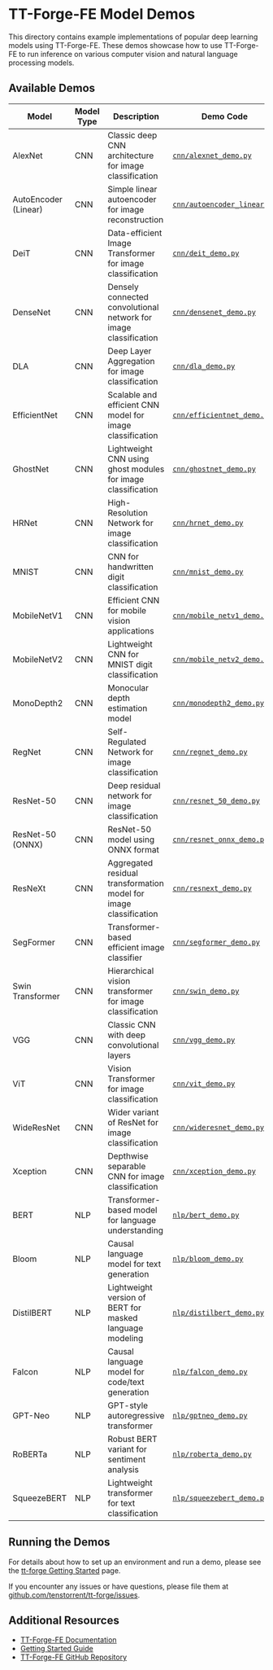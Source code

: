 # TT-Forge-FE Model Demos

This directory contains example implementations of popular deep learning models using TT-Forge-FE. These demos showcase how to use TT-Forge-FE to run inference on various computer vision and natural language processing models.

## Available Demos

| Model                    | Model Type | Description                                                             | Demo Code                                              |
|--------------------------|------------|-------------------------------------------------------------------------|--------------------------------------------------------|
| AlexNet                  | CNN        | Classic deep CNN architecture for image classification                  | [`cnn/alexnet_demo.py`](cnn/alexnet_demo.py)           |
| AutoEncoder (Linear)     | CNN        | Simple linear autoencoder for image reconstruction                      | [`cnn/autoencoder_linear.py`](cnn/autoencoder_linear.py) |
| DeiT                     | CNN        | Data-efficient Image Transformer for image classification               | [`cnn/deit_demo.py`](cnn/deit_demo.py)                 |
| DenseNet                 | CNN        | Densely connected convolutional network for image classification        | [`cnn/densenet_demo.py`](cnn/densenet_demo.py)         |
| DLA                      | CNN        | Deep Layer Aggregation for image classification                         | [`cnn/dla_demo.py`](cnn/dla_demo.py)                   |
| EfficientNet             | CNN        | Scalable and efficient CNN model for image classification               | [`cnn/efficientnet_demo.py`](cnn/efficientnet_demo.py) |
| GhostNet                 | CNN        | Lightweight CNN using ghost modules for image classification            | [`cnn/ghostnet_demo.py`](cnn/ghostnet_demo.py)         |
| HRNet                    | CNN        | High-Resolution Network for image classification                        | [`cnn/hrnet_demo.py`](cnn/hrnet_demo.py)               |
| MNIST                    | CNN        | CNN for handwritten digit classification                                | [`cnn/mnist_demo.py`](cnn/mnist_demo.py)               |
| MobileNetV1              | CNN        | Efficient CNN for mobile vision applications                            | [`cnn/mobile_netv1_demo.py`](cnn/mobile_netv1_demo.py) |
| MobileNetV2              | CNN        | Lightweight CNN for MNIST digit classification                          | [`cnn/mobile_netv2_demo.py`](cnn/mobile_netv2_demo.py) |
| MonoDepth2               | CNN        | Monocular depth estimation model                                        | [`cnn/monodepth2_demo.py`](cnn/monodepth2_demo.py)     |
| RegNet                   | CNN        | Self-Regulated Network for image classification                         | [`cnn/regnet_demo.py`](cnn/regnet_demo.py)             |
| ResNet-50                | CNN        | Deep residual network for image classification                          | [`cnn/resnet_50_demo.py`](cnn/resnet_50_demo.py)       |
| ResNet-50 (ONNX)         | CNN        | ResNet-50 model using ONNX format                                       | [`cnn/resnet_onnx_demo.py`](cnn/resnet_onnx_demo.py)   |
| ResNeXt                  | CNN        | Aggregated residual transformation model for image classification       | [`cnn/resnext_demo.py`](cnn/resnext_demo.py)           |
| SegFormer                | CNN        | Transformer-based efficient image classifier                            | [`cnn/segformer_demo.py`](cnn/segformer_demo.py)       |
| Swin Transformer         | CNN        | Hierarchical vision transformer for image classification                | [`cnn/swin_demo.py`](cnn/swin_demo.py)                 |
| VGG                      | CNN        | Classic CNN with deep convolutional layers                              | [`cnn/vgg_demo.py`](cnn/vgg_demo.py)                   |
| ViT                      | CNN        | Vision Transformer for image classification                             | [`cnn/vit_demo.py`](cnn/vit_demo.py)                   |
| WideResNet               | CNN        | Wider variant of ResNet for image classification                        | [`cnn/wideresnet_demo.py`](cnn/wideresnet_demo.py)     |
| Xception                 | CNN        | Depthwise separable CNN for image classification                        | [`cnn/xception_demo.py`](cnn/xception_demo.py)         |
| BERT                     | NLP        | Transformer-based model for language understanding                      | [`nlp/bert_demo.py`](nlp/bert_demo.py)                 |
| Bloom                    | NLP        | Causal language model for text generation                               | [`nlp/bloom_demo.py`](nlp/bloom_demo.py)               |
| DistilBERT               | NLP        | Lightweight version of BERT for masked language modeling                | [`nlp/distilbert_demo.py`](nlp/distilbert_demo.py)     |
| Falcon                   | NLP        | Causal language model for code/text generation                          | [`nlp/falcon_demo.py`](nlp/falcon_demo.py)             |
| GPT-Neo                  | NLP        | GPT-style autoregressive transformer                                    | [`nlp/gptneo_demo.py`](nlp/gptneo_demo.py)             |
| RoBERTa                  | NLP        | Robust BERT variant for sentiment analysis                              | [`nlp/roberta_demo.py`](nlp/roberta_demo.py)           |
| SqueezeBERT              | NLP        | Lightweight transformer for text classification                         | [`nlp/squeezebert_demo.py`](nlp/squeezebert_demo.py)   |

## Running the Demos

For details about how to set up an environment and run a demo, please see the [tt-forge Getting Started](../../docs/src/getting-started.md) page.

If you encounter any issues or have questions, please file them at [github.com/tenstorrent/tt-forge/issues](https://github.com/tenstorrent/tt-forge/issues).

## Additional Resources

- [TT-Forge-FE Documentation](https://docs.tenstorrent.com/tt-forge-fe/)
- [Getting Started Guide](https://docs.tenstorrent.com/tt-forge-fe/getting-started.html)
- [TT-Forge-FE GitHub Repository](https://github.com/tenstorrent/tt-forge)
